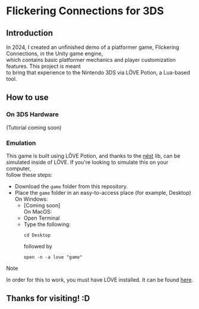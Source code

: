 # Flickering Connections for 3DS
## Introduction
In 2024, I created an unfinished demo of a platformer game, Flickering Connections, in the Unity game engine,  
which contains basic platformer mechanics and player customization features. This project is meant  
to bring that experience to the Nintendo 3DS via LÖVE Potion, a Lua-based tool.
## How to use
### On 3DS Hardware
(Tutorial coming soon)
### Emulation
This game is built using LÖVE Potion, and thanks to the [nëst](https://github.com/lovebrew/nest) lib, can be  
simulated inside of LÖVE. If you're looking to simulate this on your computer,  
follow these steps:
* Download the `game` folder from this repository.
* Place the `game` folder in an easy-to-access place (for example, Desktop)  
  On Windows:
  * [Coming soon]  
  On MacOS:
  * Open Terminal
  * Type the following:
    ```
    cd Desktop
    ```
    followed by
    ```
    open -n -a love "game"
    ```
> [!NOTE]
> In order for this to work, you must have LÖVE installed. It can be found [here](https://love2d.org/#download).

## Thanks for visiting! :D

